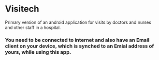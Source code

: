 # Visitech
Primary version of an android application for visits by doctors and nurses and other staff in a hospital.

### You need to be connected to internet and also have an Email client on your device, which is synched to an Emial address of yours, while using this app.
